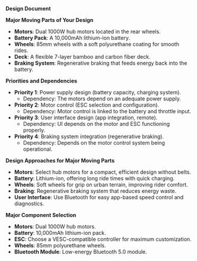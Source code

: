**Design Document**

**Major Moving Parts of Your Design**
* **Motors**: Dual 1000W hub motors located in the rear wheels.  
* **Battery Pack**: A 10,000mAh lithium-ion battery.  
* **Wheels**: 85mm wheels with a soft polyurethane coating for smooth rides.  
* **Deck**: A flexible 7-layer bamboo and carbon fiber deck.  
* **Braking System**: Regenerative braking that feeds energy back into the battery.

**Priorities and Dependencies**
* **Priority 1**: Power supply design (battery capacity, charging system).  
  * Dependency: The motors depend on an adequate power supply.  
* **Priority 2**: Motor control (ESC selection and configuration).  
  * Dependency: Motor control is linked to the battery and throttle input.  
* **Priority 3**: User interface design (app integration, remote).  
  * Dependency: UI depends on the motor and ESC functioning properly.  
* **Priority 4**: Braking system integration (regenerative braking).  
  * Dependency: Depends on the motor control system being operational.

**Design Approaches for Major Moving Parts**
* **Motors**: Select hub motors for a compact, efficient design without belts.  
* **Battery**: Lithium-ion, offering long ride times with quick charging.  
* **Wheels**: Soft wheels for grip on urban terrain, improving rider comfort.  
* **Braking**: Regenerative braking system that reduces energy waste.  
* **User Interface**: Use Bluetooth for easy app-based speed control and diagnostics.

**Major Component Selection**
* **Motors**: Dual 1000W hub motors.  
* **Battery**: 10,000mAh lithium-ion pack.  
* **ESC**: Choose a VESC-compatible controller for maximum customization.
* **Wheels**: 85mm polyurethane wheels.  
* **Bluetooth Module**: Low-energy Bluetooth 5.0 module.
